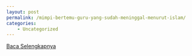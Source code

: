 ```yaml
---
layout: post
permalink: /mimpi-bertemu-guru-yang-sudah-meninggal-menurut-islam/
categories:
    - Uncategorized
---
```


[Baca Selengkapnya](/01)